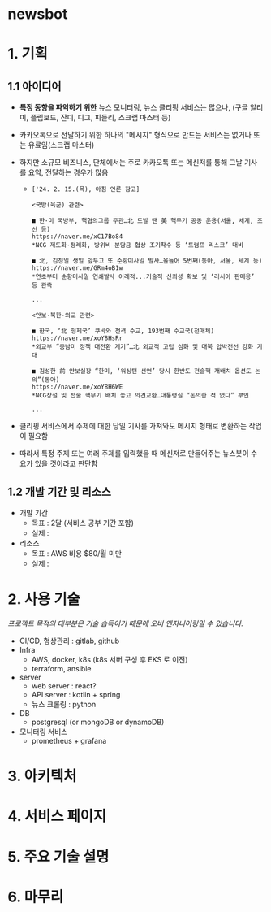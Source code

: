 # newsbot

# 1. 기획

## 1.1 아이디어

- **특정 동향을 파악하기 위한** 뉴스 모니터링, 뉴스 클리핑 서비스는 많으나, (구글 알리미, 플립보드, 잔디, 디그, 피들리, 스크랩 마스터 등)

- 카카오톡으로 전달하기 위한 하나의 "메시지" 형식으로 만드는 서비스는 없거나 또는 유료임(스크랩 마스터)

- 하지만 소규모 비즈니스, 단체에서는 주로 카카오톡 또는 메신저를 통해 그날 기사를 요약, 전달하는 경우가 많음

  - ```
    ['24. 2. 15.(목), 아침 언론 참고]
    
    <국방(육군) 관련>
    
    ■ 한·미 국방부, 핵협의그룹 주관…北 도발 땐 美 핵무기 공동 운용(서울, 세계, 조선 등)
    https://naver.me/xC17Bo84
    *NCG 제도화·정례화, 방위비 분담금 협상 조기착수 등 ‘트럼프 리스크’ 대비 
    
    ■ 北, 김정일 생일 앞두고 또 순항미사일 발사…올들어 5번째(동아, 서울, 세계 등)
    https://naver.me/GRm4oB1w
    *연초부터 순항미사일 연쇄발사 이례적...기술적 신뢰성 확보 및 ‘러시아 판매용’ 등 관측 
    
    ...
     
    <안보·북한·외교 관련>
    
    ■ 한국, ‘北 형제국’ 쿠바와 전격 수교, 193번째 수교국(전매체)
    https://naver.me/xoY8HsRr
    *외교부 “중남미 정책 대전환 계기”…北 외교적 고립 심화 및 대북 압박전선 강화 기대
    
    ■ 김성한 前 안보실장 “한미, ‘워싱턴 선언’ 당시 한반도 전술핵 재배치 옵션도 논의”(동아)
    https://naver.me/xoY8H6WE
    *NCG창설 및 전술 핵무기 배치 놓고 의견교환…대통령실 “논의한 적 없다” 부인
    
    ...
    ```

- 클리핑 서비스에서 주제에 대한 당일 기사를 가져와도 메시지 형태로 변환하는 작업이 필요함

- 따라서 특정 주제 또는 여러 주제를 입력했을 때 메신저로 만들어주는 뉴스봇이 수요가 있을 것이라고 판단함

## 1.2 개발 기간 및 리소스

- 개발 기간
  - 목표 : 2달 (서비스 공부 기간 포함)
  - 실제 : 
- 리소스 
  - 목표 : AWS 비용 $80/월 미만
  - 실제 : 

# 2. 사용 기술

*프로젝트 목적의 대부분은 기술 습득이기 때문에 오버 엔지니어링일 수 있습니다.*

- CI/CD, 형상관리 : gitlab, github 
- Infra
  - AWS, docker, k8s (k8s 서버 구성 후 EKS 로 이전)
  - terraform, ansible
- server
  - web server : react?
  - API server : kotlin + spring
  - 뉴스 크롤링 : python
- DB
  - postgresql (or mongoDB or dynamoDB)
- 모니터링 서비스
  - prometheus + grafana

# 3. 아키텍처

# 4. 서비스 페이지

# 5. 주요 기술 설명

# 6. 마무리

